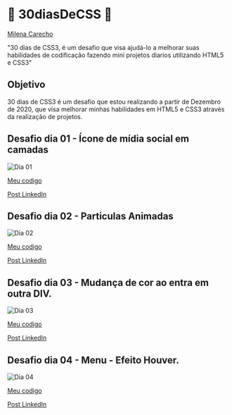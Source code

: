# 🚀 30diasDeCSS 🚀
[Milena Carecho](https://github.com/MilenaCarecho) 

"30 dias de CSS3, é um desafio que visa ajudá-lo a melhorar suas habilidades de codificação fazendo mini projetos diarios utilizando HTML5 e CSS3"


 ## Objetivo

30 dias de CSS3 é um desafio que estou realizando a partir de Dezembro de 2020, que visa melhorar minhas habilidades em HTML5 e CSS3 através da realização de projetos.

##  Desafio dia 01 - Ícone de mídia social em camadas <a name="id01"></a>
![Dia 01](https://i.imgur.com/Es5tOLy.gif)

[Meu codigo](https://github.com/WeslleyRocha/Desafio_CSS/tree/main/Dia%2001)

[Post LinkedIn](https://www.linkedin.com/feed/update/urn:li:activity:6743721301434757120/) 


##  Desafio dia 02 - Particulas Animadas <a name="id02"></a>
![Dia 02](https://i.imgur.com/257apT7.jpg)

[Meu codigo](https://github.com/WeslleyRocha/Desafio_CSS/tree/main/Dia%2002)

[Post LinkedIn](https://www.linkedin.com/feed/update/urn:li:activity:6744013632016793600/) 


##  Desafio dia 03 - Mudança de cor ao entra em outra DIV. <a name="id03"></a>
![Dia 03](https://i.imgur.com/3FIDUG0.gif)

[Meu codigo](https://github.com/WeslleyRocha/Desafio_CSS/tree/main/Dia%2003)

[Post LinkedIn](https://www.linkedin.com/in/weslleyrocha/detail/recent-activity/) 


##  Desafio dia 04 - Menu - Efeito Houver. <a name="id03"></a>
![Dia 04](https://i.imgur.com/DuEuaik.gif)

[Meu codigo](https://github.com/WeslleyRocha/Desafio_CSS/tree/main/Dia%2004)

[Post LinkedIn](https://www.linkedin.com/feed/update/urn:li:activity:6744785691982491648/) 
